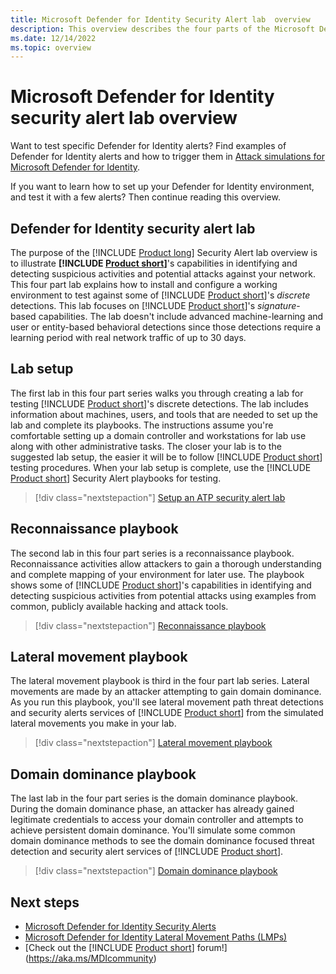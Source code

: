 ```yaml
---
title: Microsoft Defender for Identity Security Alert lab  overview
description: This overview describes the four parts of the Microsoft Defender for Identity Security Alert lab for simulating threats for detection by Defender for Identity.
ms.date: 12/14/2022
ms.topic: overview
---
```


# Microsoft Defender for Identity security alert lab overview

Want to test specific Defender for Identity alerts? Find examples of Defender for Identity alerts and how to trigger them in [Attack simulations for Microsoft Defender for Identity](playbooks.md).

If you want to learn how to set up your Defender for Identity environment, and test it with a few alerts? Then continue reading this overview.

## Defender for Identity security alert lab

The purpose of the [!INCLUDE [Product long](includes/product-long.md)] Security Alert lab overview is to illustrate **[!INCLUDE [Product short](includes/product-short.md)]**'s capabilities in identifying and detecting suspicious activities and potential attacks against your network. This four part lab explains how to install and configure a working environment to test against some of [!INCLUDE [Product short](includes/product-short.md)]'s *discrete* detections. This lab focuses on [!INCLUDE [Product short](includes/product-short.md)]'s *signature*-based capabilities. The lab doesn't include advanced machine-learning and user or entity-based behavioral detections since those detections require a learning period with real network traffic of up to 30 days.

## Lab setup

The first lab in this four part series walks you through creating a lab for testing [!INCLUDE [Product short](includes/product-short.md)]'s discrete detections. The lab includes information about machines, users, and tools that are needed to set up the lab and complete its playbooks. The instructions assume you're comfortable setting up a domain controller and workstations for lab use along with other administrative tasks. The closer your lab is to the suggested lab setup, the easier it will be to follow [!INCLUDE [Product short](includes/product-short.md)] testing procedures. When your lab setup is complete, use the [!INCLUDE [Product short](includes/product-short.md)] Security Alert playbooks for testing.

> [!div class="nextstepaction"]
> [Setup an ATP security alert lab](playbook-setup-lab.md)

## Reconnaissance playbook

The second lab in this four part series is a reconnaissance playbook. Reconnaissance activities allow attackers to gain a thorough understanding and complete mapping of your environment for later use. The playbook shows some of [!INCLUDE [Product short](includes/product-short.md)]'s capabilities in identifying and detecting suspicious activities from potential attacks using examples from common, publicly available hacking and attack tools.

> [!div class="nextstepaction"]
> [Reconnaissance playbook](playbook-reconnaissance.md)

## Lateral movement playbook

The lateral movement playbook is third in the four part lab series. Lateral movements are made by an attacker attempting to gain domain dominance. As you run this playbook, you'll see lateral movement path threat detections and security alerts services of [!INCLUDE [Product short](includes/product-short.md)] from the simulated lateral movements you make in your lab.  

> [!div class="nextstepaction"]
> [Lateral movement playbook](playbook-lateral-movement.md)

## Domain dominance playbook

The last lab in the four part series is the domain dominance playbook. During the domain dominance phase, an attacker has already gained legitimate credentials to access your domain controller and attempts to achieve persistent domain dominance. You'll simulate some common domain dominance methods to see the domain dominance focused threat detection and security alert services of [!INCLUDE [Product short](includes/product-short.md)].

> [!div class="nextstepaction"]
> [Domain dominance playbook](playbook-domain-dominance.md)

## Next steps

- [Microsoft Defender for Identity Security Alerts](alerts-overview.md)
- [Microsoft Defender for Identity Lateral Movement Paths (LMPs)](understand-lateral-movement-paths.md)
- [Check out the [!INCLUDE [Product short](includes/product-short.md)] forum!](<https://aka.ms/MDIcommunity>)
